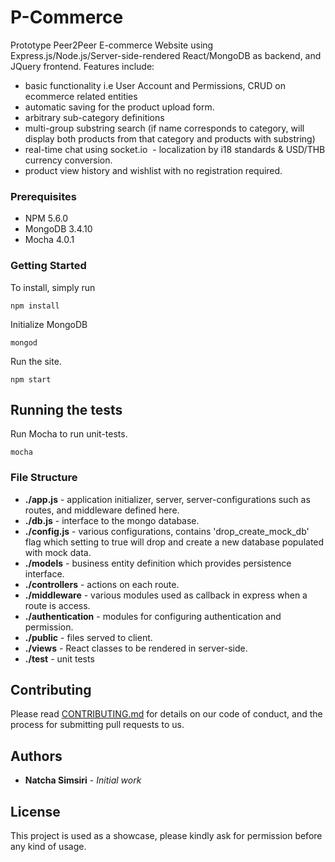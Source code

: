 # P-Commerce
Prototype Peer2Peer E-commerce Website using Express.js/Node.js/Server-side-rendered React/MongoDB as backend, and JQuery frontend.
Features include:
  - basic functionality i.e User Account and Permissions, CRUD on ecommerce related entities
  - automatic saving for the product upload form.
  - arbitrary sub-category definitions
  - multi-group substring search (if name corresponds to category, will display both products from that category and products with substring)
  - real-time chat using socket.io
  - localization by i18 standards & USD/THB currency conversion.
  - product view history and wishlist with no registration required.

### Prerequisites

- NPM 5.6.0
- MongoDB 3.4.10
- Mocha 4.0.1

### Getting Started

To install, simply run

```
npm install
```

Initialize MongoDB

```
mongod
```

Run the site.

```
npm start
```

## Running the tests

Run Mocha to run unit-tests.

```
mocha
```

### File Structure
- **./app.js** - application initializer, server, server-configurations such as routes, and middleware defined here.
- **./db.js** - interface to the mongo database.
- **./config.js** - various configurations, contains 'drop_create_mock_db' flag which setting to true will drop and create
a new database populated with mock data.
- **./models** - business entity definition which provides persistence interface.
- **./controllers** - actions on each route. 
- **./middleware** - various modules used as callback in express when a route is access.
- **./authentication** - modules for configuring authentication and permission.
- **./public** - files served to client.
- **./views** - React classes to be rendered in server-side.
- **./test** - unit tests



## Contributing

Please read [CONTRIBUTING.md](https://gist.github.com/PurpleBooth/b24679402957c63ec426) for details on our code of conduct, and the process for submitting pull requests to us.


## Authors

* **Natcha Simsiri** - *Initial work*

## License

This project is used as a showcase, please kindly ask for permission before any kind of usage.
